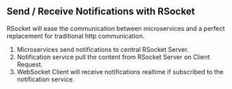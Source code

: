 ## Send / Receive Notifications with RSocket

RSocket will ease the communication between microservices and a perfect replacement for traditional http communication.

1. Microservices send notifications to central RSocket Server.
2. Notification service pull the content from RSocket Server on Client Request.
3. WebSocket Client will receive notifications realtime if subscribed to the notification service.


